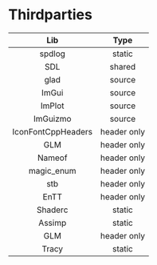 # Thirdparties
|Lib|Type|
|:-:|:-:|
|spdlog|static|
|SDL|shared|
|glad|source|
|ImGui|source|
|ImPlot|source|
|ImGuizmo|source|
|IconFontCppHeaders|header only|
|GLM|header only|
|Nameof|header only|
|magic_enum|header only|
|stb|header only|
|EnTT|header only|
|Shaderc|static|
|Assimp|static|
|GLM|header only|
|Tracy|static|
